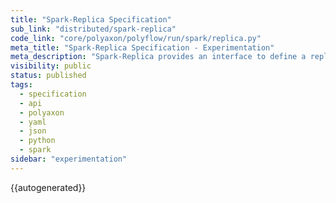 ```yaml
---
title: "Spark-Replica Specification"
sub_link: "distributed/spark-replica"
code_link: "core/polyaxon/polyflow/run/spark/replica.py"
meta_title: "Spark-Replica Specification - Experimentation"
meta_description: "Spark-Replica provides an interface to define a replica for Spark executor or driver."
visibility: public
status: published
tags:
  - specification
  - api
  - polyaxon
  - yaml
  - json
  - python
  - spark
sidebar: "experimentation"
---
```


{{autogenerated}}
